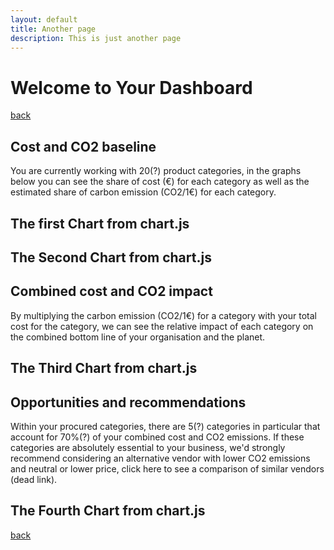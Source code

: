 ```yaml
---
layout: default
title: Another page
description: This is just another page
---
```


# Welcome to Your Dashboard 

[back](./)

## Cost and CO2 baseline 

You are currently working with 20(?) product categories, in the graphs below you can see the share of cost (€) for each category as well as the estimated share of carbon emission (CO2/1€) for each category. 

## The first Chart from chart.js

<div>
  <canvas id="myChart1"></canvas>
</div>

<script src="{{ "/assets/js/Setup.js" | relative_url }}"></script>
<script src="{{ "/assets/js/Config.js" | relative_url }}"></script>

<script>
  // === include 'setup' then 'config' above ===

  const myChart = new Chart(
    document.getElementById('myChart1'),
    chart1
  );
</script>


## The Second Chart from chart.js

<div>
  <canvas id="myChart2"></canvas>
</div>

<script>
  // === include 'setup' then 'config' above ===

  const myChart = new Chart(
    document.getElementById('myChart2'),
    chart2
  );
</script>

## Combined cost and CO2 impact 

By multiplying the carbon emission (CO2/1€) for a category with your total cost for the category, we can see the relative impact of each category on the combined bottom line of your organisation and the planet. 


## The Third Chart from chart.js

<div>
  <canvas id="myChart3"></canvas>
</div>


<script>
  // === include 'setup' then 'config' above ===

  const myChart = new Chart(
    document.getElementById('myChart3'),
    chart3
  );
</script>

## Opportunities and recommendations 

Within your procured categories, there are 5(?) categories in particular that account for 70%(?) of your combined cost and CO2 emissions. If these categories are absolutely essential to your business, we'd strongly recommend considering an alternative vendor with lower CO2 emissions and neutral or lower price, click here to see a comparison of similar vendors (dead link).

## The Fourth Chart from chart.js

<div>
  <canvas id="myChart4"></canvas>
</div>


<script>
  // === include 'setup' then 'config' above ===

  const myChart = new Chart(
    document.getElementById('myChart4'),
    chart4
  );
</script>

[back](./)
